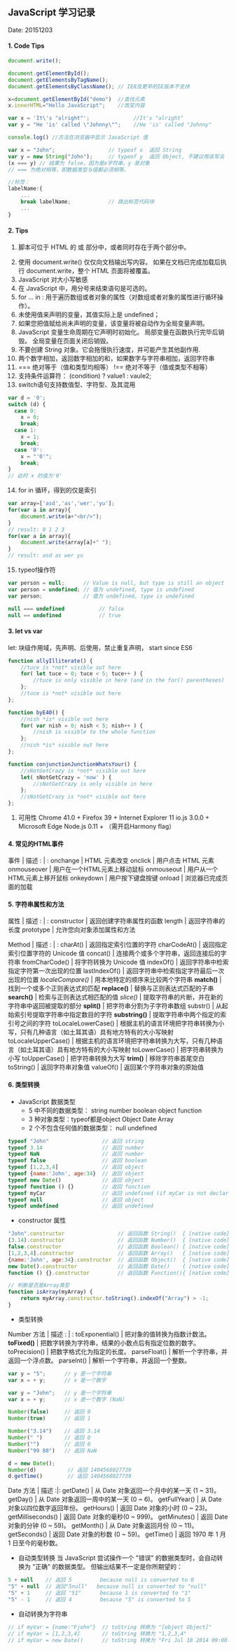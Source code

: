 ## JavaScript 学习记录

Date:  20151203

#### 1. Code Tips
```JavaScript
document.write();

document.getElementById();
document.getElementsByTagName();
document.getElementsByClassName(); // IE8及更早的IE版本不支持

x=document.getElementById("demo")  //查找元素
x.innerHTML="Hello JavaScript";    //改变内容

var x = 'It\'s "alright"';              //It's "alright"
var y = "He 'is' called \"Johnny\"";    //He 'is' called "Johnny"

console.log() //方法在浏览器中显示 JavaScript 值

var x = "John";                 // typeof x  返回 String
var y = new String("John");     // typeof y  返回 Object, 不建议用该写法
(x === y) // 结果为 false，因为是x字符串，y 是对象
// === 为绝对相等，即数据类型与值都必须相等。

//标签：
labelName:{
    ...
    break labelName;            // 跳出标签代码块
    ...
}

```
#### 2. Tips
1. 脚本可位于 HTML 的 <body> 或 <head> 部分中，或者同时存在于两个部分中。
<script>......</script>
<script src="myScript.js"></script>
2. 使用 document.write() 仅仅向文档输出写内容。
如果在文档已完成加载后执行 document.write，整个 HTML 页面将被覆盖。
3. JavaScript 对大小写敏感
4. 在 JavaScript 中，用分号来结束语句是可选的。
5. for ... in : 用于遍历数组或者对象的属性（对数组或者对象的属性进行循环操作）。
6. 未使用值来声明的变量，其值实际上是 undefined；
7. 如果您把值赋给尚未声明的变量，该变量将被自动作为全局变量声明。
8. JavaScript 变量生命周期在它声明时初始化。
局部变量在函数执行完毕后销毁。
全局变量在页面关闭后销毁。
9. 不要创建 String 对象。它会拖慢执行速度，并可能产生其他副作用.
10. 两个数字相加，返回数字相加的和，如果数字与字符串相加，返回字符串
11. === 绝对等于（值和类型均相等）
!== 绝对不等于（值或类型不相等）
12. 支持条件运算符： (condition) ? value1 : vaule2;
13. switch语句支持数值型、字符型、及其混用
```JavaScript
var d = '0';
switch (d) {
  case 0:
    x = 0;
    break;
  case 1:
    x = 1;
    break;
  case '0':
    x = "'0'";
    break;
}
// 此时 x 的值为'0'
```
14. for in 循环，得到的仅是索引
```JavaScript
var array=['asd','as','wer','yu'];
for(var a in array){
    document.write(a+"<br/>");
}
// result: 0 1 2 3
for(var a in array){
    document.write(array[a]+" ");
}
// result: asd as wer yu
```
15. typeof操作符
```JavaScript
var person = null;      // Value is null, but type is still an object
var person = undefined; // 值为 undefined, type is undefined
var person;             // 值为 undefined, type is undefined

null === undefined           // false
null == undefined            // true
```


#### 3. let vs var
let: 块级作用域，先声明、后使用，禁止重复声明， start since ES6

```JavaScript
function allyIlliterate() {
    //tuce is *not* visible out here
    for( let tuce = 0; tuce < 5; tuce++ ) {
        //tuce is only visible in here (and in the for() parentheses)
    };
    //tuce is *not* visible out here
};

function byE40() {
    //nish *is* visible out here
    for( var nish = 0; nish < 5; nish++ ) {
        //nish is visible to the whole function
    };
    //nish *is* visible out here
};

function conjunctionJunctionWhatsYour() {
    //sNotGetCrazy is *not* visible out here
    let( sNotGetCrazy = 'now' ) {
        //sNotGetCrazy is only visible in here
    };
    //sNotGetCrazy is *not* visible out here
};

```

1. 可用性
Chrome 41.0 +
Firefox 39 +
Internet Explorer 11
io.js 3.0.0 +
Microsoft Edge
Node.js 0.11 + （需开启Harmony flag）

#### 4. 常见的HTML事件

事件 | 描述
: | :
onchange | HTML 元素改变
onclick | 用户点击 HTML 元素
onmouseover | 用户在一个HTML元素上移动鼠标
onmouseout | 用户从一个HTML元素上移开鼠标
onkeydown | 用户按下键盘按键
onload | 浏览器已完成页面的加载

#### 5. 字符串属性和方法

属性 | 描述
: | :
constructor | 返回创建字符串属性的函数
length | 返回字符串的长度
prototype | 允许您向对象添加属性和方法

Method | 描述
: | :
charAt() | 返回指定索引位置的字符
charCodeAt() | 返回指定索引位置字符的 Unicode 值
concat() | 连接两个或多个字符串，返回连接后的字符串
fromCharCode() | 将字符转换为 Unicode 值
indexOf() | 返回字符串中检索指定字符第一次出现的位置
lastIndexOf() | 返回字符串中检索指定字符最后一次出现的位置
*localeCompare()* | 用本地特定的顺序来比较两个字符串
**match()** | 找到一个或多个正则表达式的匹配
**replace()** | 替换与正则表达式匹配的子串
**search()** | 检索与正则表达式相匹配的值
*slice()* | 提取字符串的片断，并在新的字符串中返回被提取的部分
**split()** | 把字符串分割为子字符串数组
substr() | 从起始索引号提取字符串中指定数目的字符
**substring()** | 提取字符串中两个指定的索引号之间的字符
toLocaleLowerCase() | 根据主机的语言环境把字符串转换为小写，只有几种语言（如土耳其语）具有地方特有的大小写映射
toLocaleUpperCase() | 根据主机的语言环境把字符串转换为大写，只有几种语言（如土耳其语）具有地方特有的大小写映射
toLowerCase() | 把字符串转换为小写
toUpperCase() | 把字符串转换为大写
**trim()** | 移除字符串首尾空白
toString() | 返回字符串对象值
valueOf() | 返回某个字符串对象的原始值


#### 6. 类型转换
- JavaScript 数据类型
    - 5 中不同的数据类型：
    string number boolean object function
    - 3 种对象类型：typeof都是object
    Object Date Array
    - 2 个不包含任何值的数据类型：
    null undefined
```JavaScript
typeof "John"                 // 返回 string
typeof 3.14                   // 返回 number
typeof NaN                    // 返回 number
typeof false                  // 返回 boolean
typeof [1,2,3,4]              // 返回 object
typeof {name:'John', age:34}  // 返回 object
typeof new Date()             // 返回 object
typeof function () {}         // 返回 function
typeof myCar                  // 返回 undefined (if myCar is not declared)
typeof null                   // 返回 object
typeof undefined              // 返回 undefined
```

- constructor 属性
```JavaScript
"John".constructor                 // 返回函数 String()  { [native code] }
(3.14).constructor                 // 返回函数 Number()  { [native code] }
false.constructor                  // 返回函数 Boolean() { [native code] }
[1,2,3,4].constructor              // 返回函数 Array()   { [native code] }
{name:'John', age:34}.constructor  // 返回函数 Object()  { [native code] }
new Date().constructor             // 返回函数 Date()    { [native code] }
function () {}.constructor         // 返回函数 Function(){ [native code] }

// 判断是否是Array类型
function isArray(myArray) {
    return myArray.constructor.toString().indexOf("Array") > -1;
}
```

- 类型转换

Number 方法 | 描述
: | :
toExponential() | 把对象的值转换为指数计数法。
**toFixed()** | 把数字转换为字符串，结果的小数点后有指定位数的数字。
toPrecision() | 把数字格式化为指定的长度。
parseFloat() | 解析一个字符串，并返回一个浮点数。
parseInt() | 解析一个字符串，并返回一个整数。

```JavaScript
var y = "5";      // y 是一个字符串
var x = + y;      // x 是一个数字

var y = "John";   // y 是一个字符串
var x = + y;      // x 是一个数字 (NaN)

Number(false)     // 返回 0
Number(true)      // 返回 1

Number("3.14")    // 返回 3.14
Number(" ")       // 返回 0
Number("")        // 返回 0
Number("99 88")   // 返回 NaN

d = new Date();
Number(d)          // 返回 1404568027739
d.getTime()        // 返回 1404568027739
```

Date 方法 | 描述
:|:
getDate() | 从 Date 对象返回一个月中的某一天 (1 ~ 31)。
getDay() | 从 Date 对象返回一周中的某一天 (0 ~ 6)。
getFullYear() | 从 Date 对象以四位数字返回年份。
getHours() | 返回 Date 对象的小时 (0 ~ 23)。
getMilliseconds() | 返回 Date 对象的毫秒(0 ~ 999)。
getMinutes() | 返回 Date 对象的分钟 (0 ~ 59)。
getMonth() | 从 Date 对象返回月份 (0 ~ 11)。
getSeconds() | 返回 Date 对象的秒数 (0 ~ 59)。
getTime() | 返回 1970 年 1 月 1 日至今的毫秒数。

- 自动类型转换
当 JavaScript 尝试操作一个 "错误" 的数据类型时，会自动转换为 "正确" 的数据类型。
但输出结果不一定是你所期望的：
```JavaScript
5 + null    // 返回 5         because null is converted to 0
"5" + null  // 返回"5null"   because null is converted to "null"
"5" + 1     // 返回 "51"      because 1 is converted to "1"  
"5" - 1     // 返回 4         because "5" is converted to 5
```

- 自动转换为字符串
```JavaScript
// if myVar = {name:"Fjohn"}  // toString 转换为 "[object Object]"
// if myVar = [1,2,3,4]       // toString 转换为 "1,2,3,4"
// if myVar = new Date()      // toString 转换为 "Fri Jul 18 2014 09:08:55 GMT+0200"
```

